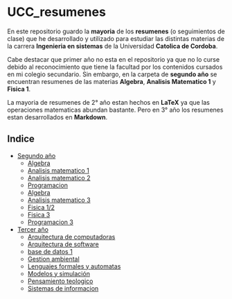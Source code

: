 # UCC_resumenes

En este repositorio guardo la **mayoria** de los **resumenes** (o seguimientos de clase) que he desarrollado y utilizado para estudiar las distintas materias de la carrera **Ingenieria en sistemas** de la Universidad **Catolica de Cordoba**.

Cabe destacar que primer año no esta en el repositorio ya que no lo curse debido al reconocimiento que tiene la facultad por los contenidos cursados en mi colegio secundario. Sin embargo, en la carpeta de **segundo año** se encuentran resumenes de las materias **Algebra**, **Analisis Matematico 1** y **Fisica 1**.

La mayoria de resumenes de 2° año estan hechos en **LaTeX** ya que las operaciones matematicas abundan bastante. Pero en 3° año los resumenes estan desarrollados en **Markdown**.

## Indice

- [Segundo año](./segundo_año)
  - [Algebra](./segundo_año/algebra)
  - [Analisis matematico 1](/segundo_año/analisis_matematico_1)
  - [Analisis matematico 2](/segundo_año/analisis_matematico_2)
  - [Programacion](/segundo_año/programacion_2)
  - [Algebra](./segundo_año/algebra/resumen.pdf)
  - [Analisis matematico 3](./segundo_año/analisis_matematico_3/resumen_AM_3.pdf)
  - [Fisica 1/2](./segundo_año/fisica_1_2)
  - [Fisica 3](./segundo_año/fisica_3)
  - [Programacion 3](./segundo_año/programacion_3/resumen_programacion_3.pdf)
- [Tercer año](./tercer_año)
  - [Arquitectura de computadoras](tercer_año/arquitectura_de_computadoras/resumen.md)
  - [Arquitectura de software](tercer_año/arquitectura_de_software/resumen.md)
  - [base de datos 1](./tercer_año/bases_de_datos_1/resumen.md)
  - [Gestion ambiental](./tercer_año/gestion_ambiental/resumen.md)
  - [Lenguajes formales y automatas](./tercer_año/lenguajes_f_a/resumen.md)
  - [Modelos y simulación](./tercer_año/modelos_y_simulacion/resumen.md)
  - [Pensamiento teologico](tercer_año/pensamiento_teologico/resumen.md)
  - [Sistemas de informacion](./tercer_año/sistemas_de_informacion/Resumen.md)